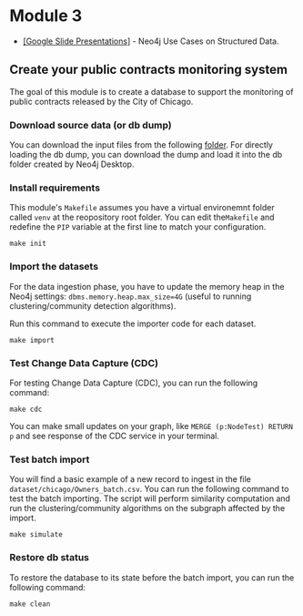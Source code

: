 # Module 3
* [\[Google Slide Presentations\]](https://docs.google.com/presentation/d/1JhF5BLIviPmdjDAVxqDkm8aMFkoesHb_Us5GP-T4POk/edit?usp=sharing) - Neo4j Use Cases on Structured Data.

## Create your public contracts monitoring system
The goal of this module is to create a database to support the monitoring of public contracts released by the City of Chicago.

### Download source data (or db dump)
You can download the input files from the following [folder](`https://drive.google.com/drive/folders/1I6JhP4mXR3V9vo8BifcdLqKyTHGDtKFn`). For directly loading the db dump, you can download the dump and load it into the db folder created by Neo4j Desktop.

### Install requirements
This module's `Makefile` assumes you have a virtual environemnt folder called `venv` 
at the reopository root folder. You can edit the`Makefile` and redefine the `PIP` variable
at the first line to match your configuration.
```shell
make init
```

### Import the datasets
For the data ingestion phase, you have to update the memory heap in the Neo4j settings: `dbms.memory.heap.max_size=4G` (useful to running clustering/community detection algorithms).

Run this command to execute the importer code for each dataset.
```shell
make import
```

### Test Change Data Capture (CDC)
For testing Change Data Capture (CDC), you can run the following command:
```shell
make cdc
```

You can make small updates on your graph, like `MERGE (p:NodeTest) RETURN p` and see response of the CDC service in your terminal.

### Test batch import
You will find a basic example of a new record to ingest in the file `dataset/chicago/Owners_batch.csv`. You can run the following command to test the batch importing. The script will perform similarity computation and run the clustering/community algorithms on the subgraph affected by the import.
```shell
make simulate
```

### Restore db status
To restore the database to its state before the batch import, you can run the following command:
```shell
make clean
```